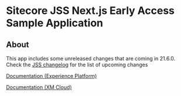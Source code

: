 # Sitecore JSS Next.js Early Access Sample Application 

## About
This app includes some unreleased changes that are coming in 21.6.0.
Check the [JSS changelog](https://github.com/Sitecore/jss/blob/dev/CHANGELOG.md) for the list of upcoming changes

[Documentation (Experience Platform)](https://doc.sitecore.com/xp/en/developers/hd/21/sitecore-headless-development/sitecore-javascript-rendering-sdk--jss--for-next-js.html)

[Documentation (XM Cloud)](https://doc.sitecore.com/xmc/en/developers/xm-cloud/sitecore-javascript-rendering-sdk--jss--for-next-js.html)
